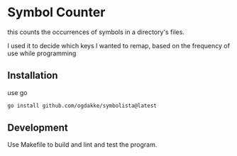# Symbol Counter

this counts the occurrences of symbols in a directory's files.

I used it to decide which keys I wanted to remap, based on the frequency of use while programming

## Installation

use go

```sh
go install github.com/ogdakke/symbolista@latest
```

## Development

Use Makefile to build and lint and test the program.
